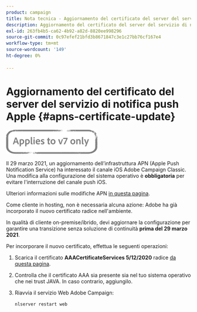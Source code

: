 ```yaml
---
product: campaign
title: Nota tecnica - Aggiornamento del certificato del server del servizio di notifica push Apple
description: Aggiornamento del certificato del server del servizio di notifica push Apple
exl-id: 263fb4b5-ca62-4b92-a82d-8820ee998296
source-git-commit: 0c97efef21bfd3b8671847c3e1c27bb76cf167e4
workflow-type: tm+mt
source-wordcount: '149'
ht-degree: 0%

---
```


# Aggiornamento del certificato del server del servizio di notifica push Apple {#apns-certificate-update}

![](../../assets/v7-only.svg)

Il 29 marzo 2021, un aggiornamento dell’infrastruttura APN (Apple Push Notification Service) ha interessato il canale iOS Adobe Campaign Classic. Una modifica alla configurazione del sistema operativo è **obbligatoria** per evitare l&#39;interruzione del canale push iOS.

Ulteriori informazioni sulle modifiche APN [in questa pagina](https://developer.apple.com/news/?id=7gx0a2lp).

Come cliente in hosting, non è necessaria alcuna azione: Adobe ha già incorporato il nuovo certificato radice nell&#39;ambiente.

In qualità di cliente on-premise/ibrido, devi aggiornare la configurazione per garantire una transizione senza soluzione di continuità **prima del 29 marzo 2021**.

Per incorporare il nuovo certificato, effettua le seguenti operazioni:

1. Scarica il certificato **AAACertificateServices 5/12/2020** radice [da questa pagina](https://support.sectigo.com/Com_KnowledgeDetailPage?Id=kA03l00000117cL).

1. Controlla che il certificato AAA sia presente sia nel tuo sistema operativo che nei trust JAVA. In caso contrario, aggiungilo.

1. Riavvia il servizio Web Adobe Campaign:

   ```
   nlserver restart web
   ```
